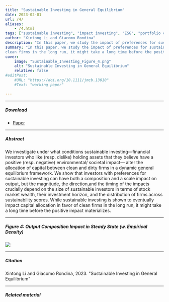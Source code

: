 ```yaml
---
title: "Sustainable Investing in General Equilibrium" 
date: 2023-02-01
url: /4/
aliases: 
    - /4.html
tags: ["sustainable investing", "impact investing", "ESG", "portfolio choice"]
author: "Xintong Li and Giacomo Rondina"
description: "In this paper, we study the impact of preferences for sustainable investing on the scale and composition of capital allocation across firms." 
summary: "In this paper, we study the impact of preferences for sustainable investing on the scale and composition of capital allocation across firms. While sustainable investing is shown to impact capital allocation in favor of
clean firms in the long run, it might take a long time before the positive impact materializes." 
cover:
    image: "Sustainable_Investing_Figure_4.png"
    alt: "Sustainable Investing in General Equilibrium"
    relative: false
#editPost:
    #URL: "https://doi.org/10.1111/jmcb.13010"
    #Text: "working paper"

---
```


---

##### Download

+ [Paper](/static/Sustainable_Investing.pdf)

---

##### Abstract

We investigate under what conditions sustainable investing—financial investors who like (resp. dislike) holding assets that they believe have a positive (resp. negative) environmental/ societal impact— alter the allocation of capital between clean and dirty firms in a dynamic general equilibrium framework. We show that investors with preferences for sustainable investing can have both a composition and a scale impact on output, but the magnitude, the direction,and the timing of the impacts crucially depend on the size of sustainable investors in terms of stock market wealth, their investment horizon, and the distribution of firms across sustainability scores. While sustainable investing is shown to eventually impact capital allocation in favor of clean firms in the long run, it might take a long time before the positive impact materializes.

---

##### Figure 4: Output Composition Impact in Steady State (w. Empirical Density)

![](/static/Sustainable_Investing_Figure_4.png)

---

##### Citation

Xintong Li and Giacomo Rondina, 2023. "Sustainable Investing in General Equilibrium" 

---

##### Related material



